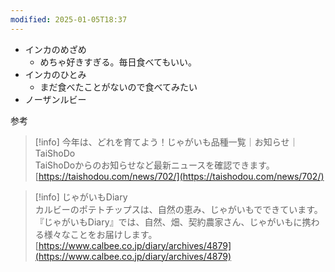 ```yaml
---
modified: 2025-01-05T18:37
---
```

  

- インカのめざめ
    - めちゃ好きすぎる。毎日食べてもいい。
- インカのひとみ
    - まだ食べたことがないので食べてみたい
- ノーザンルビー

  

  

参考

> [!info] 今年は、どれを育てよう！じゃがいも品種一覧｜お知らせ｜TaiShoDo  
> TaiShoDoからのお知らせなど最新ニュースを確認できます。  
> [https://taishodou.com/news/702/](https://taishodou.com/news/702/)  

> [!info] じゃがいもDiary  
> カルビーのポテトチップスは、自然の恵み、じゃがいもでできています。『じゃがいもDiary』では、自然、畑、契約農家さん、じゃがいもに携わる様々なことをお届けします。  
> [https://www.calbee.co.jp/diary/archives/4879](https://www.calbee.co.jp/diary/archives/4879)